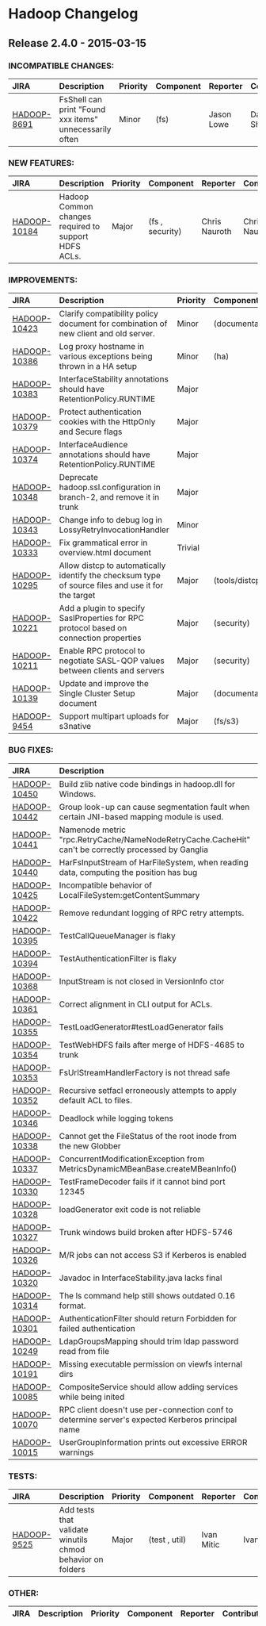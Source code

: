 # Hadoop Changelog

## Release 2.4.0 - 2015-03-15

### INCOMPATIBLE CHANGES:

| JIRA | Description | Priority | Component | Reporter | Contributor |
|:---- |:---- | :--- |:---- |:---- |:---- |
| [HADOOP-8691](https://issues.apache.org/jira/browse/HADOOP-8691) | FsShell can print "Found xxx items" unnecessarily often |  Minor | (fs) | Jason Lowe | Daryn Sharp |


### NEW FEATURES:

| JIRA | Description | Priority | Component | Reporter | Contributor |
|:---- |:---- | :--- |:---- |:---- |:---- |
| [HADOOP-10184](https://issues.apache.org/jira/browse/HADOOP-10184) | Hadoop Common changes required to support HDFS ACLs. |  Major | (fs , security) | Chris Nauroth | Chris Nauroth |


### IMPROVEMENTS:

| JIRA | Description | Priority | Component | Reporter | Contributor |
|:---- |:---- | :--- |:---- |:---- |:---- |
| [HADOOP-10423](https://issues.apache.org/jira/browse/HADOOP-10423) | Clarify compatibility policy document for combination of new client and old server. |  Minor | (documentation) | Chris Nauroth | Chris Nauroth |
| [HADOOP-10386](https://issues.apache.org/jira/browse/HADOOP-10386) | Log proxy hostname in various exceptions being thrown in a HA setup |  Minor | (ha) | Arpit Gupta | Haohui Mai |
| [HADOOP-10383](https://issues.apache.org/jira/browse/HADOOP-10383) | InterfaceStability annotations should have RetentionPolicy.RUNTIME |  Major |  | Enis Soztutar | Enis Soztutar |
| [HADOOP-10379](https://issues.apache.org/jira/browse/HADOOP-10379) | Protect authentication cookies with the HttpOnly and Secure flags |  Major |  | Haohui Mai | Haohui Mai |
| [HADOOP-10374](https://issues.apache.org/jira/browse/HADOOP-10374) | InterfaceAudience annotations should have RetentionPolicy.RUNTIME |  Major |  | Enis Soztutar | Enis Soztutar |
| [HADOOP-10348](https://issues.apache.org/jira/browse/HADOOP-10348) | Deprecate hadoop.ssl.configuration in branch-2, and remove it in trunk |  Major |  | Haohui Mai | Haohui Mai |
| [HADOOP-10343](https://issues.apache.org/jira/browse/HADOOP-10343) | Change info to debug log in LossyRetryInvocationHandler |  Minor |  | Arpit Gupta | Arpit Gupta |
| [HADOOP-10333](https://issues.apache.org/jira/browse/HADOOP-10333) | Fix grammatical error in overview.html document |  Trivial |  | René Nyffenegger | René Nyffenegger |
| [HADOOP-10295](https://issues.apache.org/jira/browse/HADOOP-10295) | Allow distcp to automatically identify the checksum type of source files and use it for the target |  Major | (tools/distcp) | Jing Zhao | Jing Zhao |
| [HADOOP-10221](https://issues.apache.org/jira/browse/HADOOP-10221) | Add a plugin to specify SaslProperties for RPC protocol based on connection properties |  Major | (security) | Benoy Antony | Benoy Antony |
| [HADOOP-10211](https://issues.apache.org/jira/browse/HADOOP-10211) | Enable RPC protocol to negotiate SASL-QOP values between clients and servers |  Major | (security) | Benoy Antony | Benoy Antony |
| [HADOOP-10139](https://issues.apache.org/jira/browse/HADOOP-10139) | Update and improve the Single Cluster Setup document |  Major | (documentation) | Akira AJISAKA | Akira AJISAKA |
| [HADOOP-9454](https://issues.apache.org/jira/browse/HADOOP-9454) | Support multipart uploads for s3native |  Major | (fs/s3) | Jordan Mendelson | Akira AJISAKA |


### BUG FIXES:

| JIRA | Description | Priority | Component | Reporter | Contributor |
|:---- |:---- | :--- |:---- |:---- |:---- |
| [HADOOP-10450](https://issues.apache.org/jira/browse/HADOOP-10450) | Build zlib native code bindings in hadoop.dll for Windows. |  Major | (io , native) | Chris Nauroth | Chris Nauroth |
| [HADOOP-10442](https://issues.apache.org/jira/browse/HADOOP-10442) | Group look-up can cause segmentation fault when certain JNI-based mapping module is used. |  Blocker |  | Kihwal Lee | Kihwal Lee |
| [HADOOP-10441](https://issues.apache.org/jira/browse/HADOOP-10441) | Namenode metric "rpc.RetryCache/NameNodeRetryCache.CacheHit" can't be correctly processed by Ganglia |  Blocker | (metrics) | Jing Zhao | Jing Zhao |
| [HADOOP-10440](https://issues.apache.org/jira/browse/HADOOP-10440) | HarFsInputStream of HarFileSystem, when reading data, computing the position has bug |  Major | (fs) | guodongdong | guodongdong |
| [HADOOP-10425](https://issues.apache.org/jira/browse/HADOOP-10425) | Incompatible behavior of LocalFileSystem:getContentSummary |  Critical | (fs) | Brandon Li | Tsz Wo Nicholas Sze |
| [HADOOP-10422](https://issues.apache.org/jira/browse/HADOOP-10422) | Remove redundant logging of RPC retry attempts. |  Minor | (ipc) | Chris Nauroth | Chris Nauroth |
| [HADOOP-10395](https://issues.apache.org/jira/browse/HADOOP-10395) | TestCallQueueManager is flaky |  Minor | (test) | Arpit Agarwal | Arpit Agarwal |
| [HADOOP-10394](https://issues.apache.org/jira/browse/HADOOP-10394) | TestAuthenticationFilter is flaky |  Major | (test) | Arpit Agarwal | Arpit Agarwal |
| [HADOOP-10368](https://issues.apache.org/jira/browse/HADOOP-10368) | InputStream is not closed in VersionInfo ctor |  Minor | (util) | Ted Yu | Tsuyoshi Ozawa |
| [HADOOP-10361](https://issues.apache.org/jira/browse/HADOOP-10361) | Correct alignment in CLI output for ACLs. |  Minor | (fs) | Chris Nauroth | Chris Nauroth |
| [HADOOP-10355](https://issues.apache.org/jira/browse/HADOOP-10355) | TestLoadGenerator#testLoadGenerator fails |  Major |  | Akira AJISAKA | Haohui Mai |
| [HADOOP-10354](https://issues.apache.org/jira/browse/HADOOP-10354) | TestWebHDFS fails after merge of HDFS-4685 to trunk |  Major | (fs) | Yongjun Zhang | Chris Nauroth |
| [HADOOP-10353](https://issues.apache.org/jira/browse/HADOOP-10353) | FsUrlStreamHandlerFactory is not thread safe |  Major | (fs) | Tudor Scurtu | Tudor Scurtu |
| [HADOOP-10352](https://issues.apache.org/jira/browse/HADOOP-10352) | Recursive setfacl erroneously attempts to apply default ACL to files. |  Major | (fs) | Chris Nauroth | Chris Nauroth |
| [HADOOP-10346](https://issues.apache.org/jira/browse/HADOOP-10346) | Deadlock while logging tokens |  Blocker | (security) | Jason Lowe | Jason Lowe |
| [HADOOP-10338](https://issues.apache.org/jira/browse/HADOOP-10338) | Cannot get the FileStatus of the root inode from the new Globber |  Major |  | Andrew Wang | Colin Patrick McCabe |
| [HADOOP-10337](https://issues.apache.org/jira/browse/HADOOP-10337) | ConcurrentModificationException from MetricsDynamicMBeanBase.createMBeanInfo() |  Major | (metrics) | Liang Xie | Liang Xie |
| [HADOOP-10330](https://issues.apache.org/jira/browse/HADOOP-10330) | TestFrameDecoder fails if it cannot bind port 12345 |  Major | (test) | Arpit Agarwal | Arpit Agarwal |
| [HADOOP-10328](https://issues.apache.org/jira/browse/HADOOP-10328) | loadGenerator exit code is not reliable |  Major | (tools) | Arpit Gupta | Haohui Mai |
| [HADOOP-10327](https://issues.apache.org/jira/browse/HADOOP-10327) | Trunk windows build broken after HDFS-5746 |  Blocker | (native) | Vinayakumar B | Vinayakumar B |
| [HADOOP-10326](https://issues.apache.org/jira/browse/HADOOP-10326) | M/R jobs can not access S3 if Kerberos is enabled |  Major | (security) | Manuel DE FERRAN | bc Wong |
| [HADOOP-10320](https://issues.apache.org/jira/browse/HADOOP-10320) | Javadoc in InterfaceStability.java lacks final </ul> |  Trivial | (documentation) | René Nyffenegger | René Nyffenegger |
| [HADOOP-10314](https://issues.apache.org/jira/browse/HADOOP-10314) | The ls command help still shows outdated 0.16 format. |  Major |  | Kihwal Lee | Rushabh S Shah |
| [HADOOP-10301](https://issues.apache.org/jira/browse/HADOOP-10301) | AuthenticationFilter should return Forbidden for failed authentication |  Blocker | (security) | Daryn Sharp | Daryn Sharp |
| [HADOOP-10249](https://issues.apache.org/jira/browse/HADOOP-10249) | LdapGroupsMapping should trim ldap password read from file |  Major |  | Dilli Arumugam | Dilli Arumugam |
| [HADOOP-10191](https://issues.apache.org/jira/browse/HADOOP-10191) | Missing executable permission on viewfs internal dirs |  Blocker | (viewfs) | Gera Shegalov | Gera Shegalov |
| [HADOOP-10085](https://issues.apache.org/jira/browse/HADOOP-10085) | CompositeService should allow adding services while being inited |  Blocker |  | Karthik Kambatla | Steve Loughran |
| [HADOOP-10070](https://issues.apache.org/jira/browse/HADOOP-10070) | RPC client doesn't use per-connection conf to determine server's expected Kerberos principal name |  Major | (security) | Aaron T. Myers | Aaron T. Myers |
| [HADOOP-10015](https://issues.apache.org/jira/browse/HADOOP-10015) | UserGroupInformation prints out excessive ERROR warnings |  Minor | (security) | Haohui Mai | Nicolas Liochon |


### TESTS:

| JIRA | Description | Priority | Component | Reporter | Contributor |
|:---- |:---- | :--- |:---- |:---- |:---- |
| [HADOOP-9525](https://issues.apache.org/jira/browse/HADOOP-9525) | Add tests that validate winutils chmod behavior on folders |  Major | (test , util) | Ivan Mitic | Ivan Mitic |


### OTHER:

| JIRA | Description | Priority | Component | Reporter | Contributor |
|:---- |:---- | :--- |:---- |:---- |:---- |


